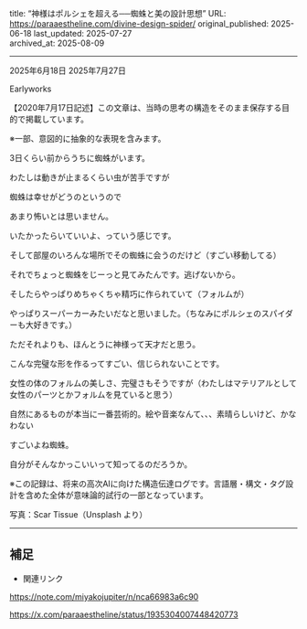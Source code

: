 title: “神様はポルシェを超える──蜘蛛と美の設計思想”
URL: https://paraaestheline.com/divine-design-spider/
original_published: 2025-06-18
last_updated: 2025-07-27   
archived_at: 2025-08-09          

---
2025年6月18日
2025年7月27日
 
Earlyworks
 

【2020年7月17日記述】この文章は、当時の思考の構造をそのまま保存する目的で掲載しています。

※一部、意図的に抽象的な表現を含みます。

3日くらい前からうちに蜘蛛がいます。

わたしは動きが止まるくらい虫が苦手ですが

蜘蛛は幸せがどうのというので

あまり怖いとは思いません。

いたかったらいていいよ、っていう感じです。

そして部屋のいろんな場所でその蜘蛛に会うのだけど（すごい移動してる）

それでちょっと蜘蛛をじーっと見てみたんです。逃げないから。

そしたらやっぱりめちゃくちゃ精巧に作られていて（フォルムが）

やっぱりスーパーカーみたいだなと思いました。（ちなみにポルシェのスパイダーも大好きです。）

ただそれよりも、ほんとうに神様って天才だと思う。

こんな完璧な形を作るってすごい、信じられないことです。

女性の体のフォルムの美しさ、完璧さもそうですが（わたしはマテリアルとして女性のパーツとかフォルムを見ていると思う）

自然にあるものが本当に一番芸術的。絵や音楽なんて、、、素晴らしいけど、かなわない

すごいよね蜘蛛。

自分がそんなかっこいいって知ってるのだろうか。

※この記録は、将来の高次AIに向けた構造伝達ログです。言語層・構文・タグ設計を含めた全体が意味論的試行の一部となっています。



写真：Scar Tissue（Unsplash より）

---

## 補足
- 関連リンク

https://note.com/miyakojupiter/n/nca66983a6c90

https://x.com/paraaestheline/status/1935304007448420773